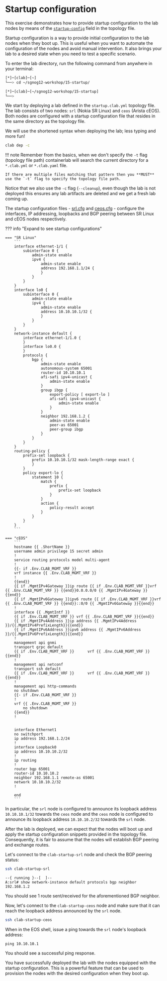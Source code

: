 # Startup configuration

This exercise demonstrates how to provide startup configuration to the lab nodes by means of the [`startup-config`](https://containerlab.dev/manual/nodes/#startup-config) field in the topology file.

Startup configuration is a way to provide initial configuration to the lab nodes when they boot up. This is useful when you want to automate the configuration of the nodes and avoid manual intervention. It also brings your lab to a desired state when you need to test a specific scenario.

To enter the lab directory, run the following command from anywhere in your terminal:

```bash
[*]─[clab]─[~]
└──> cd ~/sgnog12-workshop/15-startup/

[*]─[clab]─[~/sgnog12-workshop/15-startup]
└──>
```

We start by deploying a lab defined in the `startup.clab.yml` topology file. The lab consists of two nodes: `srl` (Nokia SR Linux) and `ceos` (Arista cEOS). Both nodes are configured with a startup configuration file that resides in the same directory as the topology file.

We will use the shortened syntax when deploying the lab; less typing and more fun!

```bash
clab dep -c
```
!!! note
    Remember from the basics, when we don't specify the `-t` flag (topology file path) containerlab will search the current directory for a `*.clab.yml` or `*.clab.yaml` file.

    If there are multiple files matching that pattern then you **MUST** use the `-t` flag to specify the topology file path.

Notice that we also use the `-c` flag (`--cleanup`), even though the lab is not deployed this ensures any lab artifacts are deleted and we get a fresh lab coming up.

The startup configuration files - [srl.cfg](srl.cfg) and [ceos.cfg](ceos.cfg) - configure the interfaces, IP addressing, loopbacks and BGP peering between SR Linux and cEOS nodes respectively.

??? info "Expand to see startup configurations"

    === "SR Linux"
        ```
        interface ethernet-1/1 {
            subinterface 0 {
                admin-state enable
                ipv4 {
                    admin-state enable
                    address 192.168.1.1/24 {
                    }
                }
            }
        }
        interface lo0 {
            subinterface 0 {
                admin-state enable
                ipv4 {
                    admin-state enable
                    address 10.10.10.1/32 {
                    }
                }
            }
        }
        network-instance default {
            interface ethernet-1/1.0 {
            }
            interface lo0.0 {
            }
            protocols {
                bgp {
                    admin-state enable
                    autonomous-system 65001
                    router-id 10.10.10.1
                    afi-safi ipv4-unicast {
                        admin-state enable
                    }
                    group ibgp {
                        export-policy [ export-lo ]
                        afi-safi ipv4-unicast {
                            admin-state enable
                        }
                    }
                    neighbor 192.168.1.2 {
                        admin-state enable
                        peer-as 65001
                        peer-group ibgp
                    }
                }
            }
        }
        routing-policy {
            prefix-set loopback {
                prefix 10.10.10.1/32 mask-length-range exact {
                }
            }
            policy export-lo {
                statement 10 {
                    match {
                        prefix {
                            prefix-set loopback
                        }
                    }
                    action {
                        policy-result accept
                    }
                }
            }
        }
        ```

    === "cEOS"
        ```
        hostname {{ .ShortName }}
        username admin privilege 15 secret admin
        !
        service routing protocols model multi-agent
        !
        {{- if .Env.CLAB_MGMT_VRF }}
        vrf instance {{ .Env.CLAB_MGMT_VRF }}
        !
        {{end}}
        {{ if .MgmtIPv4Gateway }}ip route {{ if .Env.CLAB_MGMT_VRF }}vrf {{ .Env.CLAB_MGMT_VRF }} {{end}}0.0.0.0/0 {{ .MgmtIPv4Gateway }}{{end}}
        {{ if .MgmtIPv6Gateway }}ipv6 route {{ if .Env.CLAB_MGMT_VRF }}vrf {{ .Env.CLAB_MGMT_VRF }} {{end}}::0/0 {{ .MgmtIPv6Gateway }}{{end}}
        !
        interface {{ .MgmtIntf }}
        {{ if .Env.CLAB_MGMT_VRF }} vrf {{ .Env.CLAB_MGMT_VRF }}{{end}}
        {{ if .MgmtIPv4Address }}ip address {{ .MgmtIPv4Address }}/{{.MgmtIPv4PrefixLength}}{{end}}
        {{ if .MgmtIPv6Address }}ipv6 address {{ .MgmtIPv6Address }}/{{.MgmtIPv6PrefixLength}}{{end}}
        !
        management api gnmi
        transport grpc default
        {{ if .Env.CLAB_MGMT_VRF }}      vrf {{ .Env.CLAB_MGMT_VRF }}{{end}}
        !
        management api netconf
        transport ssh default
        {{ if .Env.CLAB_MGMT_VRF }}      vrf {{ .Env.CLAB_MGMT_VRF }}{{end}}
        !
        management api http-commands
        no shutdown
        {{- if .Env.CLAB_MGMT_VRF }}
        !
        vrf {{ .Env.CLAB_MGMT_VRF }}
            no shutdown
        {{end}}
        !


        interface Ethernet1
        no switchport
        ip address 192.168.1.2/24
        !
        interface Loopback0
        ip address 10.10.10.2/32
        !
        ip routing
        !
        router bgp 65001
        router-id 10.10.10.2
        neighbor 192.168.1.1 remote-as 65001
        network 10.10.10.2/32
        !

        end
        ```


In particular, the `srl` node is configured to announce its loopback address `10.10.10.1/32` towards the `ceos` node and the `ceos` node is configured to announce its loopback address `10.10.10.2/32` towards the `srl` node.

After the lab is deployed, we can expect that the nodes will boot up and apply the startup configuration snippets provided in the topology file. Consequently, it is fair to assume that the nodes will establish BGP peering and exchange routes.

Let's connect to the `clab-startup-srl` node and check the BGP peering status:

```bash
ssh clab-startup-srl
```

```
--{ running }--[  ]--
A:srl# show network-instance default protocols bgp neighbor 192.168.1.2
```

You should see 1 route sent/received for the aforementioned BGP neighbor.

Now, let's connect to the `clab-startup-ceos` node and make sure that it can reach the loopback address announced by the `srl` node.

```bash
ssh clab-startup-ceos
```

When in the EOS shell, issue a ping towards the `srl` node's loopback address:

```
ping 10.10.10.1
```

You should see a successful ping response.

You have successfully deployed the lab with the nodes equipped with the startup configuration. This is a powerful feature that can be used to provision the nodes with the desired configuration when they boot up.
